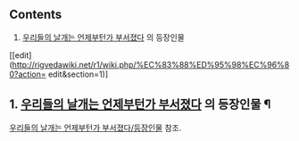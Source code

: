 ## Contents

    

1. [우리들의 날개는 언제부턴가 부서졌다](%EC%9A%B0%EB%A6%AC%EB%93%A4%EC%9D%98%20%EB%82%A0%EA%B0%9C%EB%8A%94%20%EC%96%B8%EC%A0%9C%EB%B6%80%ED%84%B4%EA%B0%80%20%EB%B6%80%EC%84%9C%EC%A1%8C%EB%8B%A4.md) 의 등장인물 

[[edit](http://rigvedawiki.net/r1/wiki.php/%EC%83%88%ED%95%98%EC%96%80?action=
edit&section=1)]

## 1. [우리들의 날개는 언제부턴가 부서졌다](%EC%9A%B0%EB%A6%AC%EB%93%A4%EC%9D%98%20%EB%82%A0%EA%B0%9C%EB%8A%94%20%EC%96%B8%EC%A0%9C%EB%B6%80%ED%84%B4%EA%B0%80%20%EB%B6%80%EC%84%9C%EC%A1%8C%EB%8B%A4.md) 의 등장인물 ¶

  

[우리들의 날개는 언제부턴가 부서졌다/등장인물](%EC%9A%B0%EB%A6%AC%EB%93%A4%EC%9D%98%20%EB%82%A0%EA%B0%9C%EB%8A%94%20%EC%96%B8%EC%A0%9C%EB%B6%80%ED%84%B4%EA%B0%80%20%EB%B6%80%EC%84%9C%EC%A1%8C%EB%8B%A4/%EB%93%B1%EC%9E%A5%EC%9D%B8%EB%AC%BC.md) 참조.


